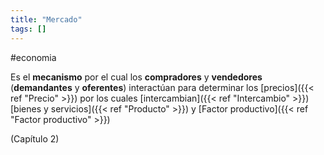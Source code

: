 ```yaml
---
title: "Mercado"
tags: []
---
```

#economia

Es el **mecanismo** por el cual los **compradores** y **vendedores** (**demandantes** y **oferentes**) interactúan para determinar los [precios]({{< ref "Precio" >}}) por los cuales [intercambian]({{< ref "Intercambio" >}}) [bienes y servicios]({{< ref "Producto" >}}) y [Factor productivo]({{< ref "Factor productivo" >}})

(Capítulo 2)